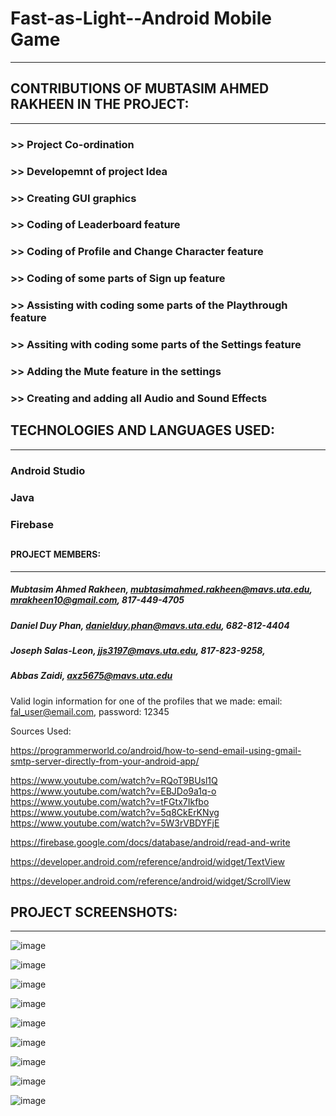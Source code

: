 # Fast-as-Light--Android Mobile Game
-----------------------------------------------------------------------------------------------------------------------------------------

## CONTRIBUTIONS OF MUBTASIM AHMED RAKHEEN IN THE PROJECT:
-------------------------------------------------------------------------
### >> Project Co-ordination
### >> Developemnt of project Idea 
### >> Creating GUI graphics
### >> Coding of Leaderboard feature 
### >> Coding of Profile and Change Character feature 
### >> Coding of some parts of Sign up feature 
### >> Assisting with coding some parts of the Playthrough feature
### >> Assiting with coding some parts of the Settings feature
### >> Adding the Mute feature in the settings
### >> Creating and adding all Audio and Sound Effects
##

## TECHNOLOGIES AND LANGUAGES USED:
------------------------------------------------------------------------------
###   Android Studio
###   Java
###   Firebase
##


#### PROJECT MEMBERS:
---------------------------------------------------------------------------------------------------------------------------------------
##### Mubtasim Ahmed Rakheen, mubtasimahmed.rakheen@mavs.uta.edu, mrakheen10@gmail.com, 817-449-4705
##### Daniel Duy Phan, danielduy.phan@mavs.uta.edu, 682-812-4404
##### Joseph Salas-Leon, jjs3197@mavs.uta.edu, 817-823-9258, 
##### Abbas Zaidi, axz5675@mavs.uta.edu
####

Valid login information for one of the profiles that we made:
email: fal_user@email.com,
password: 12345

Sources Used:

https://programmerworld.co/android/how-to-send-email-using-gmail-smtp-server-directly-from-your-android-app/

https://www.youtube.com/watch?v=RQoT9BUsl1Q
https://www.youtube.com/watch?v=EBJDo9a1q-o
https://www.youtube.com/watch?v=tFGtx7Ikfbo
https://www.youtube.com/watch?v=5q8CkErKNyg
https://www.youtube.com/watch?v=5W3rVBDYFjE

https://firebase.google.com/docs/database/android/read-and-write

https://developer.android.com/reference/android/widget/TextView

https://developer.android.com/reference/android/widget/ScrollView


## PROJECT SCREENSHOTS:
---------------------------------------------------------

![image](https://user-images.githubusercontent.com/53326887/210106050-3f354af2-f43f-4601-9aee-c9d951d07f7f.png)

![image](https://user-images.githubusercontent.com/53326887/210105446-89bf81db-c597-4d55-a8b5-dc31717e63e5.png)

![image](https://user-images.githubusercontent.com/53326887/210105854-1aaa27c8-5b87-4366-b9fb-d90dacf82aac.png)

![image](https://user-images.githubusercontent.com/53326887/210106084-cf0784e2-6206-48ce-ae69-0dd95d631f69.png)

![image](https://user-images.githubusercontent.com/53326887/210106104-e833eb48-3226-4713-bffc-c2f37c405674.png)

![image](https://user-images.githubusercontent.com/53326887/210106143-24c96810-d7d9-4ef8-a48e-3aef411efe2d.png)

![image](https://user-images.githubusercontent.com/53326887/220188177-084015ed-1361-4062-ac60-db6a4cba3999.png)

![image](https://user-images.githubusercontent.com/53326887/220188288-432f563b-a1d7-48a9-94fe-45d0b3538ad8.png)

![image](https://user-images.githubusercontent.com/53326887/220188358-3b1b51be-f17b-4a24-bf2e-84f45b8b3542.png)

##




























